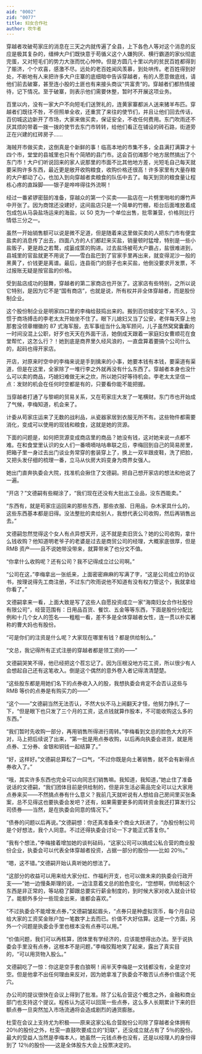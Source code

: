 ```yaml
---
aid: "0002"
zid: "0077"
title: 妇女合作社
author: 吹牛者
---
```


穿越者攻破苟家庄的消息在三天之内就传遍了全县，上下各色人等对这个消息的反应是极其复杂的，缙绅大户们既快意于苟循义这个人嫌狗厌、横行霸道的家伙彻底完蛋，又对短毛们的势力大涨而忧心忡忡。但是方圆几十里以内的贫民百姓都得到了赈济，个个欢喜，感激不尽。远处的老百姓闻风羡慕，到处哄传。老百姓得到好处，不断地有人来把许多大户庄寨的底细暗中告诉穿越者，有的人愿意做底线，请他们前去破寨，甚至连小股的土匪也有来接头商议“共富贵”的。穿越者们都热情接待，记下情况。至于破寨，则表示他们需要休整，暂时不开展这项业务。

百里以内，没有一家大户不向短毛们送贺礼的，连黄家寨都派人送来猪羊布匹。穿越者们既往不咎，不但照单全收，还重赏了来往的使节们，并且让他们回去传话，百仞城这边新开了市场，大家来做买卖，保证安全，不收任何费用。东门吹雨还不厌其烦的带着一拨一拨的使节去东门市转转，给他们看正在铺设的砖石路，街道旁正在兴建的红砖房子……

海贼开市做买卖，这倒真是个新鲜的事！临高本地的市集不多，全县满打满算才十四个市，堂堂的县城里也只有个简陋的县门市。这会百仞滩那个地方居然搞出了个东门市！大户们听说回来的家人说那里的市面不比其他地方差，光短毛自己每天就要采购许多东西，最近更是敞开收购粮食，收购价格还很高！许多家里有大量存粮的大户都动了心，也加入到向穿越者卖粮食的队伍中去了。每天到货的粮食量让程栋心疼的直跺脚——银子是哗哗得往外流啊！

经过一番紧锣密鼓的准备，穿越众的第一个买卖——盐店在一片劈里啪啦的爆竹声中开张了。因为商馆还没建好，这间盐店只是一个简单的竹棚，柜台后面堆放着成包成包从马袅盐场运来的海盐，以 50 克为一个单位出售，批零兼营，价格则比行情低三分之一。

虽然一开始销售额可以说是微不足道，但是随着来这里做买卖的人把东门市有便宜盐卖的消息传了出去，四面八方的人们都赶来买盐，销量顿时猛增，特别是一些小盐贩子，更是趋之若鹜，成篓成筐的购进。过去盐场被苟大户霸占，盐很难进到，县城里的官盐就更不用说了——雪白盐巴到了官家手里再出来，就变得泥沙一般的黑黄了，价钱更是离谱。最后，连县衙门的厨子也来买盐，他倒没要求开发票，不过报账无疑是按官盐的价格。

受到盐店成功的鼓舞，穿越者的第二家商店也开张了。这家店有些特别，之所以说它特别，是因为它不是“国有商店”，也就是说，所有权并非全体穿越者，而是股份制企业。

这个股份制企业是明家四口里的李梅给鼓捣出来的。搬到百仞城安定下来不久，习惯于商场搏击的李老太太开始坐不住了。眼下儿媳妇又当了公安，老伴每天穿上他那套没领章帽徽的 87 式海军服，去军事组当什么海军顾问，儿子虽然窝窝囊囊的一时间没混上公职，好歹也天天在外面干活，她倒成天跟着一家庭妇女曹顺花在食堂帮忙，这怎么行？！她到底是商界里久经风浪的，一直盘算着要搞个公司什么的，起码也得开家店。

开店，对原来时空中的李梅来说是手到擒来的小事，她要本钱有本钱，要渠道有渠道，但是在这里，全家除了一堆行李之外就再没有什么东西了。穿越者本身也没什么可以卖的商品，巧媳妇难做无米之炊，所以她只好等待机会。李老太太坚信一点：发财的机会在任何时空都是有的，只要看你能不能把握。

当穿越者打通了与黎峒的贸易关系，又在苟家庄大发了一笔横财。东门市也开始成了气候，李梅知道，机会来了。

计委从苟家庄运来了无数的战利品，从瓷器家居到衣服无所不有。这些物件都需要消化，变成可以使用的现钱和粮食，这就是她的货源。

下面的问题是，如何把货源变成商店里的商品？她没有钱，这对她来说一点都不难。在和食堂里认识的女人们一番嘀嘀咕咕串联之后，李梅回到自己的简易房里，把箱子里一身过去出门谈业务常穿的套装穿上了，换上一双半跟皮鞋，洗了把脸，又把头发仔细的梳理一番，立马从伙房大妈变身为商界女强人。

她出门直奔执委会大院，找准机会揪住了文德嗣。把自己想开家店的想法和他说了一遍。

“开店？”文德嗣有些糊涂了，“我们现在还没有大批出工业品，没东西能卖。”

“东西有，就是苟家庄运回来的那些东西，那些衣服、日用品，杂木家具什么的，这些东西基本都是旧得。没法整批的卖给别人，我想代表公司收购，然后再销售出去。”

文德嗣忽然觉得这个女人有点异想天开，这不就是卖旧货么？她的公司收购，拿什么钱收购？他知道明老爷子的老婆是过去是商贸公司的经理，大概家底很厚，但是 RMB 资产——且不说她带没带来，就算带来了也分文不值。

“你拿什么收购呢？还有公司？我不记得成立过公司啊。”

“公司在这，”李梅拿出一张纸来，上面密密麻麻的写满了字，“这是公司成立的协议书，按理说得先工商注册，不过东门吹雨说他不知道有没有权力管这个，我就拿给你看了。”

文德嗣拿来一看，上面大致是写了这些人自愿投资成立一家“海南妇女合作社股份有限公司”，经营范围有：日用品百货、餐饮、五金等等东西，下面是股份分配比例和十几个女人的签名——粗粗一看，差不多是全体穿越者女性，连一贯以朴实著称的曹大妈也有股份。

“可是你们的注资是什么呢？大家现在哪里有钱？都是供给制么。”

“文总，我记得所有正式注册的穿越者都是领工资的——”

文德嗣哭笑不得，他已经把这个茬忘记了。因为压根没地方花工资，所以很少有人会想起自己还有这笔收入。倒是这个偶然的意外卷入者记得清清楚楚。

“这些股东都是用她们名下的点券收入入的股，我想执委会肯定不会否认这些与 RMB 等价的点券是有购买力的——”

“这个——”文德嗣当然无法否认，不然大伙不马上闹翻天才怪，他努力挣扎了一下，“但是眼下也只发了三个月的工资，这点钱就算作股本，不可能收购这么多的东西。”

“我们暂时先收购一部分，再用销售所得进行周转。”李梅看到文总的脸色大大的不对，马上把后续说了出来，“第一批是用点券收购，以后再向执委会进货，就是用点券、工分券、金银和铜钱一起结算了。”

“好，这样好。”文德嗣总算松了一口气，“不过你既是向土著销售，就不会有新得点券收入了。”

“哦，其实许多东西也完全可以向同志们销售嘛。我知道，我知道，”她止住了准备说话的文德嗣，“我们团体目前是供给制的，但是非生活必需品完全可以让大家用点券来买——不然搞点券有什么意义？我前几天就听说有人想给自己房间里买张条案，总不见得这也要执委会发吧？还有，如果需要更多的周转资金我还打算发行公司债券——当然，是在执委会同意的情况下。”

“债券的问题以后再说。”文德嗣想：你还真准备来个商业大跃进了，“办股份制公司是个好想法，我个人同意。不过还得执委会讨论一下才能正式答复你。”

“我有个想法，”李梅接着增加她的谈判砝码，“这家公司可以搞成公私合营的商业股份企业，执委会可以代表全体穿越者投资，占据一部分的股份——比如 20％。”

“嗯，这不错。”文德嗣开始认真听她的想法了。

“这部分的收益可以用来给大家分红、作福利开支，也可以做未来的执委会行政开支——”她一边慢条斯理的说，一边注意着文总的脸色变化，“您想啊，供给制这个东西是非正常的，等站稳了脚跟总要实行薪金制度的，到时候大家对收入就会计较了。能额外多分一些现金出来，谁都会喜欢。”

“不过执委会不能增发点券，”文德嗣皱起眉头，“点券只是种虚拟货币，每个月自动给大家的工资奖金账户加一笔数字上去而已。价值不大好估算。这是一个方面，另外一个问题是执委会手里也根本没有点券可以用。”

“价值问题，我们可以再核算，团体里有学经济的，应该能想得出办法。至于说执委会手里没有点券，这根本不是问题，”李梅狡黠地笑了起来，露出了真实目的，“可以用货物入股么。”

文德嗣吃了一惊：你这是空手套白狼啊！闹半天李梅是一文钱都没有，全是空对空。但是他拿不出任何理由来反对，因为她拿准了执委会不敢否认点券价值这个死穴。

办公司的提议很快在会议上得到了批准。除了公私合营这个概念之外，金融和商业部门也支持这个提议。程栋认为这可以回笼一些点券，这么多人长期累计下来的巨额点券一旦突然加入市场流通将会造成剧烈的通货膨胀。

杜雯在会议上支持尤为积极——原来这家公私合营股份公司除了穿越者全体拥有 20％的股份之外，杜雯一直鼓吹要成立的“妇联”，还没成立就占有了 5％的股份。最大的受益人当然是李梅本人，她虽然一元钱点券也没有，还是以经理人的身份得到了 12％的股份——这是全体股东大会上投票决定的。
